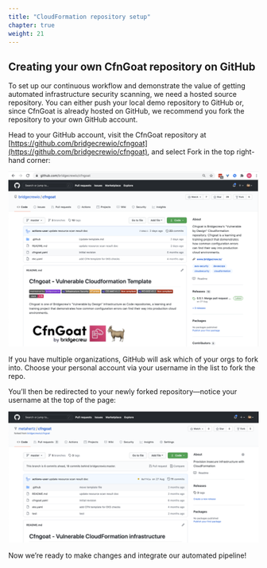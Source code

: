 ```yaml
---
title: "CloudFormation repository setup"
chapter: true
weight: 21
---
```


## Creating your own CfnGoat repository on GitHub

To set up our continuous workflow and demonstrate the value of getting automated infrastructure security scanning, we need a hosted source repository. You can either push your local demo repository to GitHub or, since CfnGoat is already hosted on GitHub, we recommend you fork the repository to your own GitHub account.

Head to your GitHub account, visit the CfnGoat repository at [https://github.com/bridgecrewio/cfngoat](https://github.com/bridgecrewio/cfngoat), and select Fork in the top right-hand corner:

![bridgecrewio CFNGoat repository on github.com](./images/github-cfngoat.png "bridgecrewio CFNGoat repository on github.com")

If you have multiple organizations, GitHub will ask which of your orgs to fork into. Choose your personal account via your username in the list to fork the repo.

You’ll then be redirected to your newly forked repository—notice your username at the top of the page:

![Personal fork of CFNGoat repository for metahertz](./images/github-fork-cfngoat.png "Personal fork of CFNGoat repository for metahertz")

Now we’re ready to make changes and integrate our automated pipeline!
